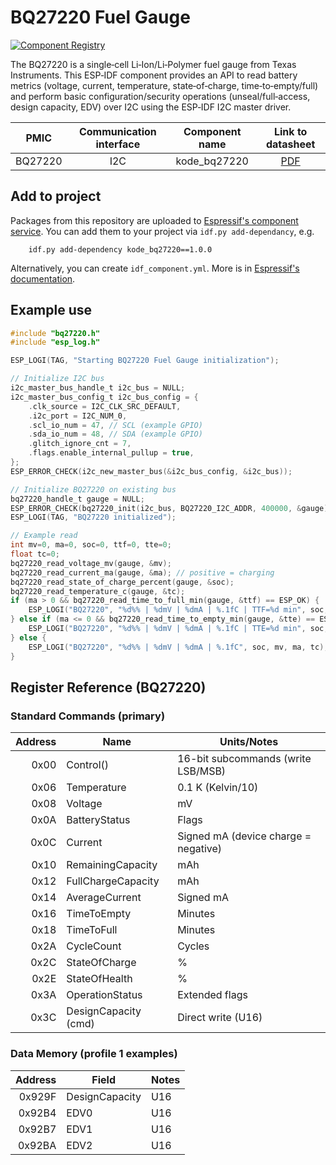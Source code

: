 # BQ27220 Fuel Gauge

[![Component Registry](https://components.espressif.com/components/kodediy/kode_bq27220-idf/badge.svg)](https://components.espressif.com/components/kodediy/kode_bq27220-idf)

The BQ27220 is a single‑cell Li‑Ion/Li‑Polymer fuel gauge from Texas Instruments. This ESP‑IDF component provides an API to read battery metrics (voltage, current, temperature, state‑of‑charge, time‑to‑empty/full) and perform basic configuration/security operations (unseal/full‑access, design capacity, EDV) over I2C using the ESP‑IDF I2C master driver.

| PMIC | Communication interface | Component name | Link to datasheet |
| :------------: | :---------------------: | :------------: | :---------------: |
| BQ27220         | I2C                     | kode_bq27220      | [PDF](https://github.com/kodediy/kode_bq27220-idf/blob/main/BQ27220_Datasheet_RevC.pdf) |

## Add to project

Packages from this repository are uploaded to [Espressif's component service](https://components.espressif.com/).
You can add them to your project via `idf.py add-dependancy`, e.g.
```
    idf.py add-dependency kode_bq27220==1.0.0
```

Alternatively, you can create `idf_component.yml`. More is in [Espressif's documentation](https://docs.espressif.com/projects/esp-idf/en/latest/esp32/api-guides/tools/idf-component-manager.html).

## Example use

```c
#include "bq27220.h"
#include "esp_log.h"

ESP_LOGI(TAG, "Starting BQ27220 Fuel Gauge initialization");

// Initialize I2C bus
i2c_master_bus_handle_t i2c_bus = NULL;
i2c_master_bus_config_t i2c_bus_config = {
    .clk_source = I2C_CLK_SRC_DEFAULT,
    .i2c_port = I2C_NUM_0,
    .scl_io_num = 47, // SCL (example GPIO)
    .sda_io_num = 48, // SDA (example GPIO)
    .glitch_ignore_cnt = 7,
    .flags.enable_internal_pullup = true,
};
ESP_ERROR_CHECK(i2c_new_master_bus(&i2c_bus_config, &i2c_bus));

// Initialize BQ27220 on existing bus
bq27220_handle_t gauge = NULL;
ESP_ERROR_CHECK(bq27220_init(i2c_bus, BQ27220_I2C_ADDR, 400000, &gauge));
ESP_LOGI(TAG, "BQ27220 initialized");

// Example read
int mv=0, ma=0, soc=0, ttf=0, tte=0;
float tc=0;
bq27220_read_voltage_mv(gauge, &mv);
bq27220_read_current_ma(gauge, &ma); // positive = charging
bq27220_read_state_of_charge_percent(gauge, &soc);
bq27220_read_temperature_c(gauge, &tc);
if (ma > 0 && bq27220_read_time_to_full_min(gauge, &ttf) == ESP_OK) {
    ESP_LOGI("BQ27220", "%d%% | %dmV | %dmA | %.1fC | TTF=%d min", soc, mv, ma, tc, ttf);
} else if (ma <= 0 && bq27220_read_time_to_empty_min(gauge, &tte) == ESP_OK) {
    ESP_LOGI("BQ27220", "%d%% | %dmV | %dmA | %.1fC | TTE=%d min", soc, mv, ma, tc, tte);
} else {
    ESP_LOGI("BQ27220", "%d%% | %dmV | %dmA | %.1fC", soc, mv, ma, tc);
}
```

## Register Reference (BQ27220)

### Standard Commands (primary)
| Address | Name                 | Units/Notes                          |
|--------:|----------------------|---------------------------------------|
|   0x00  | Control()            | 16-bit subcommands (write LSB/MSB)   |
|   0x06  | Temperature          | 0.1 K (Kelvin/10)                    |
|   0x08  | Voltage              | mV                                    |
|   0x0A  | BatteryStatus        | Flags                                  |
|   0x0C  | Current              | Signed mA (device charge = negative)   |
|   0x10  | RemainingCapacity    | mAh                                    |
|   0x12  | FullChargeCapacity   | mAh                                    |
|   0x14  | AverageCurrent       | Signed mA                              |
|   0x16  | TimeToEmpty          | Minutes                                |
|   0x18  | TimeToFull           | Minutes                                |
|   0x2A  | CycleCount           | Cycles                                 |
|   0x2C  | StateOfCharge        | %                                      |
|   0x2E  | StateOfHealth        | %                                      |
|   0x3A  | OperationStatus      | Extended flags                         |
|   0x3C  | DesignCapacity (cmd) | Direct write (U16)                     |

### Data Memory (profile 1 examples)
| Address | Field             | Notes |
|--------:|-------------------|-------|
|  0x929F | DesignCapacity    | U16   |
|  0x92B4 | EDV0              | U16   |
|  0x92B7 | EDV1              | U16   |
|  0x92BA | EDV2              | U16   |
